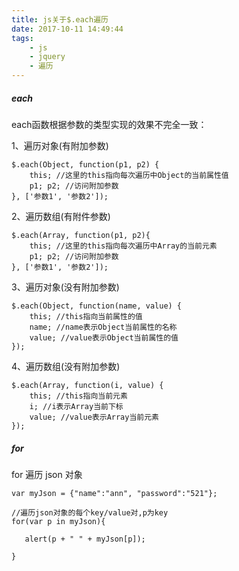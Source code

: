 ```yaml
---
title: js关于$.each遍历
date: 2017-10-11 14:49:44
tags:
	- js
	- jquery
	- 遍历
---
```

##### each #####

each函数根据参数的类型实现的效果不完全一致：

1、遍历对象(有附加参数)

	$.each(Object, function(p1, p2) {
		this; //这里的this指向每次遍历中Object的当前属性值
		p1; p2; //访问附加参数
	}, ['参数1', '参数2']);
<!--more-->
2、遍历数组(有附件参数)

	$.each(Array, function(p1, p2){
		this; //这里的this指向每次遍历中Array的当前元素
		p1; p2; //访问附加参数
	}, ['参数1', '参数2']);

3、遍历对象(没有附加参数)

	$.each(Object, function(name, value) {
		this; //this指向当前属性的值
		name; //name表示Object当前属性的名称
		value; //value表示Object当前属性的值
	});

4、遍历数组(没有附加参数)

	$.each(Array, function(i, value) {
		this; //this指向当前元素
		i; //i表示Array当前下标
		value; //value表示Array当前元素
	});

##### for #####

for 遍历 json 对象

	var myJson = {"name":"ann", "password":"521"};

	//遍历json对象的每个key/value对,p为key
	for(var p in myJson){
	
	   alert(p + " " + myJson[p]);
	
	}
